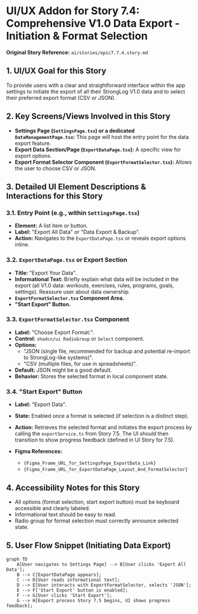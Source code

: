 # UI/UX Addon for Story 7.4: Comprehensive V1.0 Data Export - Initiation & Format Selection

**Original Story Reference:** `ai/stories/epic7.7.4.story.md`

## 1. UI/UX Goal for this Story

To provide users with a clear and straightforward interface within the app settings to initiate the export of all their StrongLog V1.0 data and to select their preferred export format (CSV or JSON).

## 2. Key Screens/Views Involved in this Story

- **Settings Page (`SettingsPage.tsx`) or a dedicated `DataManagementPage.tsx`:** This page will host the entry point for the data export feature.
- **Export Data Section/Page (`ExportDataPage.tsx`):** A specific view for export options.
- **Export Format Selector Component (`ExportFormatSelector.tsx`):** Allows the user to choose CSV or JSON.

## 3. Detailed UI Element Descriptions & Interactions for this Story

### 3.1. Entry Point (e.g., within `SettingsPage.tsx`)

- **Element:** A list item or button.
- **Label:** "Export All Data" or "Data Export & Backup".
- **Action:** Navigates to the `ExportDataPage.tsx` or reveals export options inline.

### 3.2. `ExportDataPage.tsx` or Export Section

- **Title:** "Export Your Data".
- **Informational Text:** Briefly explain what data will be included in the export (all V1.0 data: workouts, exercises, rules, programs, goals, settings). Reassure user about data ownership.
- **`ExportFormatSelector.tsx` Component Area.**
- **"Start Export" Button.**

### 3.3. `ExportFormatSelector.tsx` Component

- **Label:** "Choose Export Format:".
- **Control:** `shadcn/ui RadioGroup` or `Select` component.
- **Options:**
  - "JSON (single file, recommended for backup and potential re-import to StrongLog-like systems)".
  - "CSV (multiple files, for use in spreadsheets)".
- **Default:** JSON might be a good default.
- **Behavior:** Stores the selected format in local component state.

### 3.4. "Start Export" Button

- **Label:** "Export Data".
- **State:** Enabled once a format is selected (if selection is a distinct step).
- **Action:** Retrieves the selected format and initiates the export process by calling the `exportService.ts` from Story 7.5. The UI should then transition to show progress feedback (defined in UI Story for 7.5).

- **Figma References:**
  - `{Figma_Frame_URL_for_SettingsPage_ExportData_Link}`
  - `{Figma_Frame_URL_for_ExportDataPage_Layout_And_FormatSelector}`

## 4. Accessibility Notes for this Story

- All options (format selection, start export button) must be keyboard accessible and clearly labeled.
- Informational text should be easy to read.
- Radio group for format selection must correctly announce selected state.

## 5. User Flow Snippet (Initiating Data Export)

```mermaid
graph TD
    A[User navigates to Settings Page] --> B[User clicks 'Export All Data'];
    B --> C[ExportDataPage appears];
    C --> D[User reads informational text];
    D --> E[User interacts with ExportFormatSelector, selects 'JSON'];
    E --> F['Start Export' button is enabled];
    F --> G[User clicks 'Start Export'];
    G --> H[Export process Story 7.5 begins, UI shows progress feedback];
```

